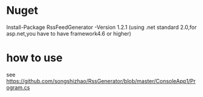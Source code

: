 # Nuget
Install-Package RssFeedGenerator -Version 1.2.1
(using .net standard 2.0,for asp.net,you have to have framework4.6 or higher)
# how to use 
see
https://github.com/songshizhao/RssGenerator/blob/master/ConsoleApp1/Program.cs
